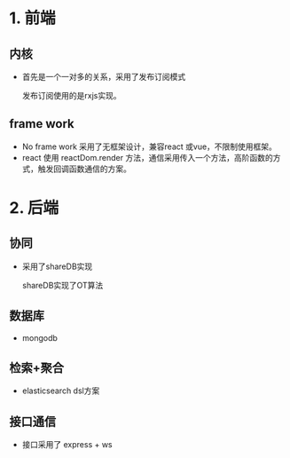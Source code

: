 # 1. 前端

## 内核

* 首先是一个一对多的关系，采用了发布订阅模式

  发布订阅使用的是rxjs实现。



## frame work

* No frame work 采用了无框架设计，兼容react 或vue，不限制使用框架。
* react 使用 reactDom.render 方法，通信采用传入一个方法，高阶函数的方式，触发回调函数通信的方案。



# 2. 后端

## 协同

* 采用了shareDB实现

  shareDB实现了OT算法



## 数据库

* mongodb



## 检索+聚合

* elasticsearch dsl方案



## 接口通信

* 接口采用了 express + ws